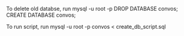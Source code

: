 To delete old databse, run
mysql -u root -p 
DROP DATABASE convos;
CREATE DATABASE convos;

To run script, run
mysql -u root -p convos < create_db_script.sql